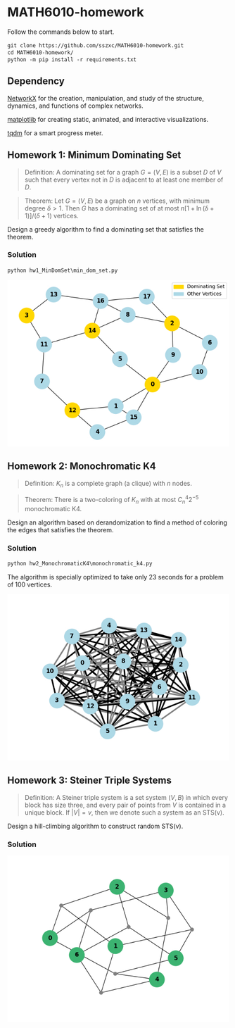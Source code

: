 # MATH6010-homework

Follow the commands below to start.

```shell
git clone https://github.com/sszxc/MATH6010-homework.git
cd MATH6010-homework/
python -m pip install -r requirements.txt
```
## Dependency

[NetworkX](https://networkx.org/) for
the creation, manipulation, and study of the structure, dynamics, and functions of complex networks.

[matplotlib](https://matplotlib.org/) for creating static, animated, and interactive visualizations.

[tqdm](https://github.com/tqdm/tqdm) for a smart progress meter.

## Homework 1: Minimum Dominating Set

> Definition: A dominating set for a graph $G=(V,E)$ is a subset $D$ of $V$ such that every vertex not in $D$ is adjacent to at least one member of $D$.

> Theorem: Let $G=(V,E)$ be a graph on $n$ vertices, with minimum degree $\delta>1$. Then $G$ has a dominating set of at most $n[1+\ln(\delta+1)]/(\delta+1)$ vertices.

Design a greedy algorithm to find a dominating set that satisfies the theorem.

### Solution

```python
python hw1_MinDomSet\min_dom_set.py
```

![result](hw1_MinDomSet/result.jpg)

## Homework 2: Monochromatic K4

> Definition: $K_n$ is a complete graph (a clique) with $n$ nodes.

> Theorem: There is a two-coloring of $K_n$ with at most $C_n^4 2^{-5}$ monochromatic K4.

Design an algorithm based on derandomization to find a method of coloring the edges that satisfies the theorem.

### Solution

```python
python hw2_MonochromaticK4\monochromatic_k4.py
```

The algorithm is specially optimized to take only 23 seconds for a problem of 100 vertices.

![result](hw2_MonochromaticK4/result.jpg)

## Homework 3: Steiner Triple Systems

> Definition: A Steiner triple system is a set system $(V,B)$ in which every block has size three, and every pair of points from $V$ is contained in a unique block. If $|V| =v$, then we denote such a system as an STS(v).

Design a hill-climbing algorithm to construct random STS(v).

### Solution

![result](hw3_STS/result.jpg)